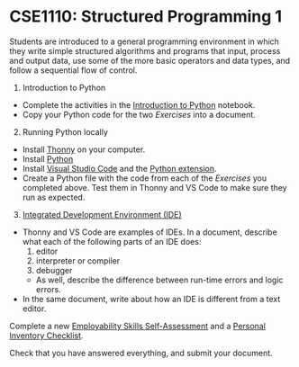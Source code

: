 # CSE1110: Structured Programming 1

Students are introduced to a general programming environment in which they write simple structured algorithms and programs that input, process and output data, use some of the more basic operators and data types, and follow a sequential flow of control.

1. Introduction to Python
  * Complete the activities in the [Introduction to Python](https://hub.callysto.ca/jupyter/hub/user-redirect/git-pull?repo=https%3A%2F%2Fgithub.com%2Fcallysto%2Fcurriculum-notebooks&branch=master&subPath=TechnologyStudies/IntroductionToPython/introduction-to-python.ipynb&depth=1) notebook.
  * Copy your Python code for the two *Exercises* into a document.
2. Running Python locally
  * Install [Thonny](https://thonny.org) on your computer.
  * Install [Python](https://www.python.org/downloads) 
  * Install [Visual Studio Code](https://code.visualstudio.com) and the [Python extension](https://code.visualstudio.com/docs/languages/python).
  * Create a Python file with the code from each of the *Exercises* you completed above. Test them in Thonny and VS Code to make sure they run as expected.
3. [Integrated Development Environment (IDE)](https://en.wikipedia.org/wiki/Integrated_development_environment)
  * Thonny and VS Code are examples of IDEs. In a document, describe what each of the following parts of an IDE does:
    1. editor
    1. interpreter or compiler
    1. debugger
    * As well, describe the difference between run-time errors and logic errors.
  * In the same document, write about how an IDE is different from a text editor.

Complete a new [Employability Skills Self-Assessment](https://github.com/BevFacey/bevfacey.github.io/blob/main/Documents/EmployabiltySkillsRubric.pdf) and a [Personal Inventory Checklist](https://github.com/BevFacey/bevfacey.github.io/blob/main/Documents/PersonalInventoryChecklist.pdf).

Check that you have answered everything, and submit your document.
